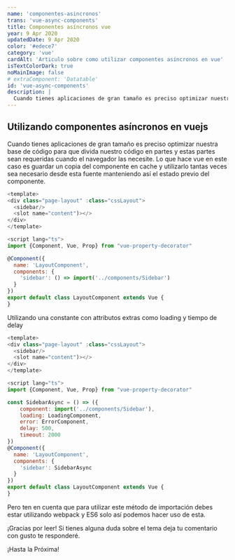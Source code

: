 ```yaml
---
name: 'componentes-asincronos'
trans: 'vue-async-components'
title: Componentes asíncronos vue
year: 9 Apr 2020
updatedDate: 9 Apr 2020
color: '#edece7'
category: 'vue'
cardAlt: 'Articulo sobre como utilizar componentes asincronos en vue'
isTextColorDark: true
noMainImage: false
# extraComponent: 'Datatable'
id: 'vue-async-components'
description: |
  Cuando tienes aplicaciones de gran tamaño es preciso optimizar nuestra base de código para que divida nuestro código en partes y estas partes sean requerida cuando el navegador las necesite.
---
```


## Utilizando componentes asíncronos en vuejs

  Cuando tienes aplicaciones de gran tamaño es preciso optimizar nuestra base de código para que divida nuestro código en partes y estas partes sean requeridas cuando el navegador las necesite. Lo que hace vue en este caso es guardar un copia del componente en cache y utilizarlo tantas veces sea necesario desde esta fuente manteniendo así el estado previo del componente.

```javascript
<template>
<div class="page-layout" :class="cssLayout">
  <sidebar/>
  <slot name="content")></>
</div>
</template>

<script lang="ts">
import {Component, Vue, Prop} from "vue-property-decorator"

@Component({
  name: 'LayoutComponent',
  components: {
    'sidebar': () => import('../components/Sidebar')
  }
})
export default class LayoutComponent extends Vue {
}

```
Utilizando una constante con attributos extras como loading y tiempo de delay

```javascript
<template>
<div class="page-layout" :class="cssLayout">
  <sidebar/>
  <slot name="content")></>
</div>
</template>

<script lang="ts">
import {Component, Vue, Prop} from "vue-property-decorator"

const SidebarAsync = () => ({
    component: import('../components/Sidebar'),
    loading: LoadingComponent,
    error: ErrorComponent,
    delay: 500,
    timeout: 2000
})
@Component({
  name: 'LayoutComponent',
  components: {
    'sidebar': SidebarAsync
  }
})
export default class LayoutComponent extends Vue {
}

```
Pero ten en cuenta que para utilizar este método de importación debes estar utilizando webpack y ES6 solo así podemos hacer uso de esta.

¡Gracias por leer! Si tienes alguna duda sobre el tema deja tu comentario con gusto te responderé.

¡Hasta la Próxima!